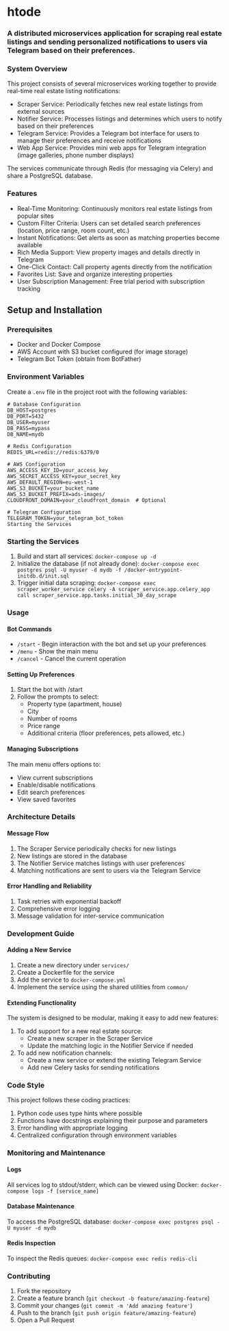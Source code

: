 # htode
### **A distributed microservices application for scraping real estate listings and sending personalized notifications to users via Telegram based on their preferences.**

### System Overview
This project consists of several microservices working together to provide real-time real estate listing notifications:

* Scraper Service: Periodically fetches new real estate listings from external sources
* Notifier Service: Processes listings and determines which users to notify based on their preferences
* Telegram Service: Provides a Telegram bot interface for users to manage their preferences and receive notifications
* Web App Service: Provides mini web apps for Telegram integration (image galleries, phone number displays)

The services communicate through Redis (for messaging via Celery) and share a PostgreSQL database.


### Features

* Real-Time Monitoring: Continuously monitors real estate listings from popular sites
* Custom Filter Criteria: Users can set detailed search preferences (location, price range, room count, etc.)
* Instant Notifications: Get alerts as soon as matching properties become available
* Rich Media Support: View property images and details directly in Telegram
* One-Click Contact: Call property agents directly from the notification
* Favorites List: Save and organize interesting properties
* User Subscription Management: Free trial period with subscription tracking

## Setup and Installation
### Prerequisites

* Docker and Docker Compose
* AWS Account with S3 bucket configured (for image storage)
* Telegram Bot Token (obtain from BotFather)

### Environment Variables

Create a `.env` file in the project root with the following variables:


```
# Database Configuration
DB_HOST=postgres
DB_PORT=5432
DB_USER=myuser
DB_PASS=mypass
DB_NAME=mydb

# Redis Configuration
REDIS_URL=redis://redis:6379/0

# AWS Configuration
AWS_ACCESS_KEY_ID=your_access_key
AWS_SECRET_ACCESS_KEY=your_secret_key
AWS_DEFAULT_REGION=eu-west-1
AWS_S3_BUCKET=your_bucket_name
AWS_S3_BUCKET_PREFIX=ads-images/
CLOUDFRONT_DOMAIN=your_cloudfront_domain  # Optional

# Telegram Configuration
TELEGRAM_TOKEN=your_telegram_bot_token
Starting the Services
```
### Starting the Services

1. Build and start all services:
`docker-compose up -d`
2. Initialize the database (if not already done):
`docker-compose exec postgres psql -U myuser -d mydb -f /docker-entrypoint-initdb.d/init.sql`
3. Trigger initial data scraping:
`docker-compose exec scraper_worker_service celery -A scraper_service.app.celery_app call scraper_service.app.tasks.initial_30_day_scrape`

### Usage

#### Bot Commands

* `/start` - Begin interaction with the bot and set up your preferences
* `/menu` - Show the main menu
* `/cancel` - Cancel the current operation

#### Setting Up Preferences

1. Start the bot with /start 
2. Follow the prompts to select:
   * Property type (apartment, house)
   * City
   * Number of rooms
   * Price range
   * Additional criteria (floor preferences, pets allowed, etc.)

#### Managing Subscriptions
The main menu offers options to:

* View current subscriptions
* Enable/disable notifications
* Edit search preferences
* View saved favorites

### Architecture Details
#### Message Flow

1. The Scraper Service periodically checks for new listings
2. New listings are stored in the database
3. The Notifier Service matches listings with user preferences
4. Matching notifications are sent to users via the Telegram Service

#### Error Handling and Reliability

1. Task retries with exponential backoff
2. Comprehensive error logging
3. Message validation for inter-service communication


### Development Guide

#### Adding a New Service

1. Create a new directory under `services/`
2. Create a Dockerfile for the service
3. Add the service to `docker-compose.yml`
4. Implement the service using the shared utilities from `common/`

#### Extending Functionality
The system is designed to be modular, making it easy to add new features:

1. To add support for a new real estate source:
   * Create a new scraper in the Scraper Service
   * Update the matching logic in the Notifier Service if needed
2. To add new notification channels:
   * Create a new service or extend the existing Telegram Service
   * Add new Celery tasks for sending notifications


### Code Style
This project follows these coding practices:

1. Python code uses type hints where possible
2. Functions have docstrings explaining their purpose and parameters
3. Error handling with appropriate logging
4. Centralized configuration through environment variables


### Monitoring and Maintenance
#### Logs
All services log to stdout/stderr, which can be viewed using Docker: `docker-compose logs -f [service_name]`

#### Database Maintenance
To access the PostgreSQL database: `docker-compose exec postgres psql -U myuser -d mydb`

#### Redis Inspection
To inspect the Redis queues:
`docker-compose exec redis redis-cli`


### Contributing

1. Fork the repository
2. Create a feature branch (`git checkout -b feature/amazing-feature`)
3. Commit your changes (`git commit -m 'Add amazing feature'`)
4. Push to the branch (`git push origin feature/amazing-feature`)
5. Open a Pull Request